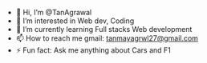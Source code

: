 - 👋 Hi, I’m @TanAgrawal
- 👀 I’m interested in Web dev, Coding 
- 🌱 I’m currently learning Full stacks Web development
- 📫 How to reach me gmail: tanmayagrwl27@gmail.com
- ⚡ Fun fact: Ask me anything about Cars and F1

<!---
TanAgrawal/TanAgrawal is a ✨ special ✨ repository because its `README.md` (this file) appears on your GitHub profile.
You can click the Preview link to take a look at your changes.
--->

